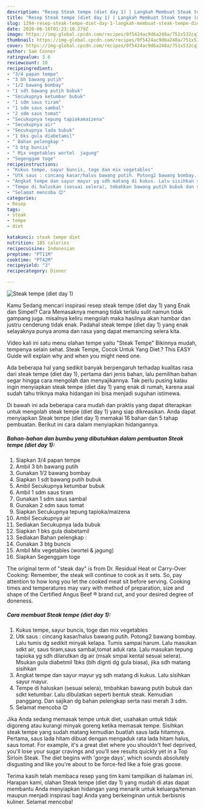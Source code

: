 ```yaml
---
description: "Resep Steak tempe (diet day 1) | Langkah Membuat Steak tempe (diet day 1) Yang Bisa Manjain Lidah"
title: "Resep Steak tempe (diet day 1) | Langkah Membuat Steak tempe (diet day 1) Yang Bisa Manjain Lidah"
slug: 1294-resep-steak-tempe-diet-day-1-langkah-membuat-steak-tempe-diet-day-1-yang-bisa-manjain-lidah
date: 2020-06-16T01:23:10.279Z
image: https://img-global.cpcdn.com/recipes/0f5424ac9d6a248a/751x532cq70/steak-tempe-diet-day-1-foto-resep-utama.jpg
thumbnail: https://img-global.cpcdn.com/recipes/0f5424ac9d6a248a/751x532cq70/steak-tempe-diet-day-1-foto-resep-utama.jpg
cover: https://img-global.cpcdn.com/recipes/0f5424ac9d6a248a/751x532cq70/steak-tempe-diet-day-1-foto-resep-utama.jpg
author: Sam Conner
ratingvalue: 3.6
reviewcount: 10
recipeingredient:
- "3/4 papan tempe"
- "3 bh bawang putih"
- "1/2 bawang bombay"
- "1 sdt bawang putih bubuk"
- "Secukupnya ketumbar bubuk"
- "1 sdm saus tiram"
- "1 sdm saus sambal"
- "2 sdm saus tomat"
- "Secukupnya tepung tapiokamaizena"
- "Secukupnya air"
- "Secukupnya lada bubuk"
- "1 bks gula diabetamil"
- " Bahan pelengkap "
- "3 btg buncis"
- " Mix vegetables wortel  jagung"
- "Segenggam toge"
recipeinstructions:
- "Kukus tempe, sayur buncis, toge dan mix vegetables"
- "Utk saus : cincang kasar/halus bawang putih. Potong2 bawang bombay. Lalu tumis dg sedikit minyak kelapa. Tumis sampai harum. Lalu masukan sdkt air, saus tiram,saus sambal,tomat aduk rata. Lalu masukan tepung tapioka yg sdh dilarutkan dg air (msak smpai kental sesuai selera). Msukan gula diabetmil 1bks (blh dignti dg gula biasa), jika sdh matang sisihkan"
- "Angkat tempe dan sayur mayur yg sdh matang di kukus. Lalu sisihkan sayur mayur."
- "Tempe di haluskan (sesuai selera), tmbahkan bawang putih bubuk dan sdkt ketumbar. Lalu dibulatkan seperti bentuk steak. Kemudian panggang. Dan sajikan dg bahan pelengkap serta nasi merah 3 sdm."
- "Selamat mencoba 😊"
categories:
- Resep
tags:
- steak
- tempe
- diet

katakunci: steak tempe diet 
nutrition: 185 calories
recipecuisine: Indonesian
preptime: "PT11M"
cooktime: "PT42M"
recipeyield: "3"
recipecategory: Dinner

---
```



![Steak tempe (diet day 1)](https://img-global.cpcdn.com/recipes/0f5424ac9d6a248a/751x532cq70/steak-tempe-diet-day-1-foto-resep-utama.jpg)

Kamu Sedang mencari inspirasi resep steak tempe (diet day 1) yang Enak dan Simpel? Cara Memasaknya memang tidak terlalu sulit namun tidak gampang juga. misalnya keliru mengolah maka hasilnya akan hambar dan justru cenderung tidak enak. Padahal steak tempe (diet day 1) yang enak selayaknya punya aroma dan rasa yang dapat memancing selera kita.

Video kali ini satu menu olahan tempe yaitu &#34;Steak Tempe&#34; Bikinnya mudah, tempenya selain sehat. Steak Tempe, Cocok Untuk Yang Diet.? This EASY Guide will explain why and when you might need one.

Ada beberapa hal yang sedikit banyak berpengaruh terhadap kualitas rasa dari steak tempe (diet day 1), pertama dari jenis bahan, lalu pemilihan bahan segar hingga cara mengolah dan menyajikannya. Tak perlu pusing kalau ingin menyiapkan steak tempe (diet day 1) yang enak di rumah, karena asal sudah tahu triknya maka hidangan ini bisa menjadi suguhan istimewa.


Di bawah ini ada beberapa cara mudah dan praktis yang dapat diterapkan untuk mengolah steak tempe (diet day 1) yang siap dikreasikan. Anda dapat menyiapkan Steak tempe (diet day 1) memakai 16 bahan dan 5 tahap pembuatan. Berikut ini cara dalam menyiapkan hidangannya.

<!--inarticleads1-->

##### Bahan-bahan dan bumbu yang dibutuhkan dalam pembuatan Steak tempe (diet day 1):

1. Siapkan 3/4 papan tempe
1. Ambil 3 bh bawang putih
1. Gunakan 1/2 bawang bombay
1. Siapkan 1 sdt bawang putih bubuk
1. Ambil Secukupnya ketumbar bubuk
1. Ambil 1 sdm saus tiram
1. Gunakan 1 sdm saus sambal
1. Gunakan 2 sdm saus tomat
1. Siapkan Secukupnya tepung tapioka/maizena
1. Ambil Secukupnya air
1. Sediakan Secukupnya lada bubuk
1. Siapkan 1 bks gula diabetamil
1. Sediakan  Bahan pelengkap :
1. Gunakan 3 btg buncis
1. Ambil  Mix vegetables (wortel &amp; jagung)
1. Siapkan Segenggam toge


The original term of &#34;steak day&#34; is from Dr. Residual Heat or Carry-Over Cooking: Remember, the steak will continue to cook as it sets. So, pay attention to how long you let the cooked meat sit before serving. Cooking times and temperatures may vary with method of preparation, size and shape of the Certified Angus Beef ® brand cut, and your desired degree of doneness. 

<!--inarticleads2-->

##### Cara membuat Steak tempe (diet day 1):

1. Kukus tempe, sayur buncis, toge dan mix vegetables
1. Utk saus : cincang kasar/halus bawang putih. Potong2 bawang bombay. Lalu tumis dg sedikit minyak kelapa. Tumis sampai harum. Lalu masukan sdkt air, saus tiram,saus sambal,tomat aduk rata. Lalu masukan tepung tapioka yg sdh dilarutkan dg air (msak smpai kental sesuai selera). Msukan gula diabetmil 1bks (blh dignti dg gula biasa), jika sdh matang sisihkan
1. Angkat tempe dan sayur mayur yg sdh matang di kukus. Lalu sisihkan sayur mayur.
1. Tempe di haluskan (sesuai selera), tmbahkan bawang putih bubuk dan sdkt ketumbar. Lalu dibulatkan seperti bentuk steak. Kemudian panggang. Dan sajikan dg bahan pelengkap serta nasi merah 3 sdm.
1. Selamat mencoba 😊


Jika Anda sedang memasak tempe untuk diet, usahakan untuk tidak digoreng atau kurangi minyak goreng ketika memasak tempe. Sisihkan steak tempe yang sudah matang kemudian buatlah saus lada hitamnya. Pertama, saus lada hitam dibuat dengan mengaduk rata lada hitam halus, saus tomat. For example, it&#39;s a great diet where you shouldn&#39;t feel deprived, you&#39;ll lose your sugar cravings and you&#39;ll see results quickly yet in a Top Sirloin Steak. The diet begins with &#39;gorge days&#39;, which sounds absolutely disgusting and like you&#39;re about to be force-fed like a foie gras goose. 

Terima kasih telah membaca resep yang tim kami tampilkan di halaman ini. Harapan kami, olahan Steak tempe (diet day 1) yang mudah di atas dapat membantu Anda menyiapkan hidangan yang menarik untuk keluarga/teman maupun menjadi inspirasi bagi Anda yang berkeinginan untuk berbisnis kuliner. Selamat mencoba!
